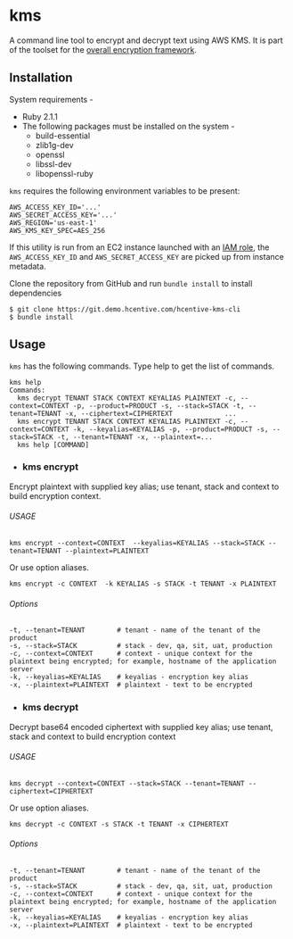 kms
===
A command line tool to encrypt and decrypt text using AWS KMS. It is part of the toolset for the [overall encryption framework](https://github.com/hcentive/kms).

Installation
------------
System requirements -
* Ruby 2.1.1
* The following packages must be installed on the system -
  * build-essential
  * zlib1g-dev
  * openssl
  * libssl-dev
  * libopenssl-ruby

`kms` requires the following environment variables to be present:
```
AWS_ACCESS_KEY_ID='...'
AWS_SECRET_ACCESS_KEY='...'
AWS_REGION='us-east-1'
AWS_KMS_KEY_SPEC=AES_256
```
If this utility is run from an EC2 instance launched with an [IAM role](http://docs.aws.amazon.com/AWSEC2/latest/UserGuide/iam-roles-for-amazon-ec2.html), the `AWS_ACCESS_KEY_ID` and `AWS_SECRET_ACCESS_KEY` are picked up from instance metadata.

Clone the repository from GitHub and run `bundle install` to install dependencies
```
$ git clone https://git.demo.hcentive.com/hcentive-kms-cli
$ bundle install
```

Usage
-----
`kms` has the following commands. Type help to get the list of commands.
```
kms help                 
Commands:
  kms decrypt TENANT STACK CONTEXT KEYALIAS PLAINTEXT -c, --context=CONTEXT -p, --product=PRODUCT -s, --stack=STACK -t, --tenant=TENANT -x, --ciphertext=CIPHERTEXT             ...
  kms encrypt TENANT STACK CONTEXT KEYALIAS PLAINTEXT -c, --context=CONTEXT -k, --keyalias=KEYALIAS -p, --product=PRODUCT -s, --stack=STACK -t, --tenant=TENANT -x, --plaintext=...
  kms help [COMMAND]
```

* ### kms encrypt
Encrypt plaintext with supplied key alias; use tenant, stack and context to build encryption context.

###### USAGE
`kms encrypt --context=CONTEXT  --keyalias=KEYALIAS --stack=STACK --tenant=TENANT --plaintext=PLAINTEXT`

Or use option aliases.

`kms encrypt -c CONTEXT  -k KEYALIAS -s STACK -t TENANT -x PLAINTEXT`

###### Options
```
-t, --tenant=TENANT        # tenant - name of the tenant of the product
-s, --stack=STACK          # stack - dev, qa, sit, uat, production
-c, --context=CONTEXT      # context - unique context for the plaintext being encrypted; for example, hostname of the application server
-k, --keyalias=KEYALIAS    # keyalias - encryption key alias
-x, --plaintext=PLAINTEXT  # plaintext - text to be encrypted
```

* ### kms decrypt
Decrypt base64 encoded ciphertext with supplied key alias; use tenant, stack and context to build encryption context

###### USAGE
`kms decrypt --context=CONTEXT --stack=STACK --tenant=TENANT --ciphertext=CIPHERTEXT`

Or use option aliases.

`kms decrypt -c CONTEXT -s STACK -t TENANT -x CIPHERTEXT`

###### Options
```
-t, --tenant=TENANT        # tenant - name of the tenant of the product
-s, --stack=STACK          # stack - dev, qa, sit, uat, production
-c, --context=CONTEXT      # context - unique context for the plaintext being encrypted; for example, hostname of the application server
-k, --keyalias=KEYALIAS    # keyalias - encryption key alias
-x, --plaintext=PLAINTEXT  # plaintext - text to be encrypted
```
